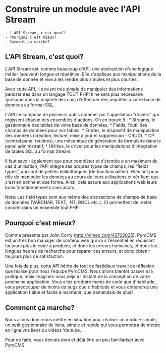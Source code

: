 # Construire un module avec l'API Stream #

	- L'API Stream, c'est quoi?
	- Pourquoi c'est mieux?
	- Comment ca marche?


## L'API Stream, c'est quoi? ##

L'API Stream est, comme beaucoup d'API, une abstraction d'une logique métier (souvent) longue et répétitive.
Elle s'applique aux manipulations de la base de donnée et vise à les rendre plus simples et plus courtes.

Avec cette API, il devient très simple de manipuler des informations persistantes dans un langage TOUT PHP!
Il ne sera plus nécessaire (presque dans la majorité des cas) d'effectuer des requêtes à votre base de données au format SQL.

L'API se compose de plusieurs outils nommer par l'appellation "drivers" qui régissent chacun des ensembles d'actions. On en trouve 5 :
	* Streams, le gestionnaire des tables de votre base de données,
	* Fields, l’outil des champs de données pour vos tables,
	* Entries, le dispositif de manipulation des données (création, lecture, mise a jour et suppression - CRUD),
	* CP (control panel routines), une mécanique de génération de formulaire dans le panel administratif,
	* Utilities, le driver pour les manipulations d'intégration de tables SQL au format Stream.

Il faut savoir également que pour compléter et s'étendre a un maximum de cas d'utilisation, l'API intègre ses propres types de champs, les "fields types", qui sont de petites bibliothèques (de fonctionnalités). Elles ont pour rôle de manipuler les données au cours de leurs utilisations et vérifient que c'est en bonne et due forme.
Ainsi, cela assure aux applications web leurs bons fonctionnements sans accro.

Note: Les field types sont eux même des abstractions de champs de base de données (VARCHAR, TEXT, INT, BOOL etc..). Et permettent de rester concret dans un ensemble tout PHP.


## Pourquoi c'est mieux? ##

Comme présente par John Corry (http://vimeo.com/42722025), PyroCMS est un très bon manager de contenu web qui va a l'essentiel en réduisant toujours plus le code à produire, et donc les erreurs humaines, et donc les longues heures de recherche pour réparer ces erreurs, et donc obtenir toujours plus de satisfaction.

Une fois de plus, cette API hérite de tout ce fastidieux travail de réflexion que réalise pour nous l'équipe PyroCMS. Nous allons bientôt passer a la pratique, mais imaginez-vous déjà à l'instant de la conception de votre prochaine application. Vous allez produire moins de code que d'habitude, vous préoccuper de moins de bugs que d'habitude et vous obtiendrez une application fiable et facile à maintenir, que demandais de plus?


## Comment ça marche? ##

Nous allons donc nous mettre en situation pour réaliser un module simple, un petit gestionnaire de liens, simple et rapide qui vous permettra de mettre en ligne vos liens ou vidéos Youtube.

Pour ce faire, vous devrais dors et déjà être un peu familiariser avec PyroCMS.

